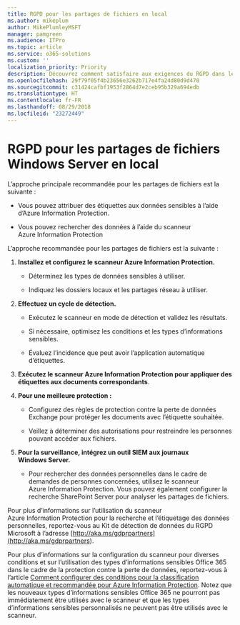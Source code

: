 ```yaml
---
title: RGPD pour les partages de fichiers en local
ms.author: mikeplum
author: MikePlumleyMSFT
manager: pamgreen
ms.audience: ITPro
ms.topic: article
ms.service: o365-solutions
ms.custom: ''
localization_priority: Priority
description: Découvrez comment satisfaire aux exigences du RGPD dans le cadre des partages de fichier Windows Server en local.
ms.openlocfilehash: 29f79f05f4b23656e3262b717e4fa24d80d9d470
ms.sourcegitcommit: c31424cafbf1953f2864d7e2ceb95b329a694edb
ms.translationtype: HT
ms.contentlocale: fr-FR
ms.lasthandoff: 08/29/2018
ms.locfileid: "23272449"
---
```

# <a name="gdpr-for-on-premises-windows-server-file-shares"></a>RGPD pour les partages de fichiers Windows Server en local

L’approche principale recommandée pour les partages de fichiers est la suivante :

-   Vous pouvez attribuer des étiquettes aux données sensibles à l’aide d’Azure Information Protection.

-   Vous pouvez rechercher des données à l’aide du scanneur Azure Information Protection

L’approche recommandée pour les partages de fichiers est la suivante :

1.  **Installez et configurez le scanneur Azure Information Protection.**

    -   Déterminez les types de données sensibles à utiliser.

    -   Indiquez les dossiers locaux et les partages réseau à utiliser.

2.  **Effectuez un cycle de détection.**

    -   Exécutez le scanneur en mode de détection et validez les résultats.

    -   Si nécessaire, optimisez les conditions et les types d’informations sensibles.

    -   Évaluez l’incidence que peut avoir l’application automatique d’étiquettes.

3.  **Exécutez le scanneur Azure Information Protection pour appliquer des étiquettes aux documents correspondants**.

4.  **Pour une meilleure protection :**

    -   Configurez des règles de protection contre la perte de données Exchange pour protéger les documents avec l’étiquette souhaitée.

    -   Veillez à déterminer des autorisations pour restreindre les personnes pouvant accéder aux fichiers.

5.  **Pour la surveillance, intégrez un outil SIEM aux journaux Windows Server.**

    -   Pour rechercher des données personnelles dans le cadre de demandes de personnes concernées, utilisez le scanneur Azure Information Protection. Vous pouvez également configurer la recherche SharePoint Server pour analyser les partages de fichiers.

Pour plus d’informations sur l’utilisation du scanneur Azure Information Protection pour la recherche et l’étiquetage des données personnelles, reportez-vous au Kit de détection de données du RGPD Microsoft à l’adresse [http://aka.ms/gdprpartners](<http://aka.ms/gdprpartners>).

Pour plus d’informations sur la configuration du scanneur pour diverses conditions et sur l’utilisation des types d’informations sensibles Office 365 dans le cadre de la protection contre la perte de données, reportez-vous à l’article [Comment configurer des conditions pour la classification automatique et recommandée pour Azure Information Protection](https://docs.microsoft.com/fr-FR/information-protection/deploy-use/configure-policy-classification). Notez que les nouveaux types d’informations sensibles Office 365 ne pourront pas immédiatement être utilisés avec le scanneur et que les types d’informations sensibles personnalisés ne peuvent pas être utilisés avec le scanneur.
